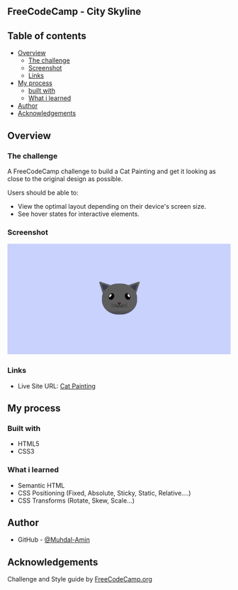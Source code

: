 ## FreeCodeCamp - City Skyline

## Table of contents

- [Overview](#overview)
  - [The challenge](#the-challenge)
  - [Screenshot](#screenshot)
  - [Links](#links)
- [My process](#my-process)
  - [built with](#built-with)
  - [What i learned](#what-i-learned)
- [Author](#author)
- [Acknowledgements](#acknowledgements)


## Overview

### The challenge

A FreeCodeCamp challenge to build a Cat Painting and get it looking as close to the original design as possible.


Users should be able to:

- View the optimal layout depending on their device's screen size.
- See hover states for interactive elements.

### Screenshot

![Screenshot](./Cat-Painting.png)

### Links

- Live Site URL: [Cat Painting](https://muhdal-amin.github.io/cat_painting/)

## My process

### Built with

- HTML5
- CSS3

### What i learned

- Semantic HTML
- CSS Positioning (Fixed, Absolute, Sticky, Static, Relative....)
- CSS Transforms (Rotate, Skew, Scale...)


## Author

- GitHub - [@Muhdal-Amin](https://github.com/Muhdal-Amin)


## Acknowledgements

Challenge and Style guide by [FreeCodeCamp.org](https://www.freecodecamp.org/)